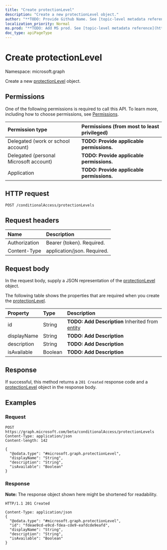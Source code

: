 ```yaml
---
title: "Create protectionLevel"
description: "Create a new protectionLevel object."
author: "**TODO: Provide Github Name. See [topic-level metadata reference](https://msgo.azurewebsites.net/add/document/guidelines/metadata.html#topic-level-metadata)**"
localization_priority: Normal
ms.prod: "**TODO: Add MS prod. See [topic-level metadata reference](https://msgo.azurewebsites.net/add/document/guidelines/metadata.html#topic-level-metadata)**"
doc_type: apiPageType
---
```


# Create protectionLevel
Namespace: microsoft.graph

Create a new [protectionLevel](../resources/protectionlevel.md) object.

## Permissions
One of the following permissions is required to call this API. To learn more, including how to choose permissions, see [Permissions](/graph/permissions-reference).

|Permission type|Permissions (from most to least privileged)|
|:---|:---|
|Delegated (work or school account)|**TODO: Provide applicable permissions.**|
|Delegated (personal Microsoft account)|**TODO: Provide applicable permissions.**|
|Application|**TODO: Provide applicable permissions.**|

## HTTP request

<!-- {
  "blockType": "ignored"
}
-->
``` http
POST /conditionalAccess/protectionLevels
```

## Request headers
|Name|Description|
|:---|:---|
|Authorization|Bearer {token}. Required.|
|Content-Type|application/json. Required.|

## Request body
In the request body, supply a JSON representation of the [protectionLevel](../resources/protectionlevel.md) object.

The following table shows the properties that are required when you create the [protectionLevel](../resources/protectionlevel.md).

|Property|Type|Description|
|:---|:---|:---|
|id|String|**TODO: Add Description** Inherited from [entity](../resources/entity.md)|
|displayName|String|**TODO: Add Description**|
|description|String|**TODO: Add Description**|
|isAvailable|Boolean|**TODO: Add Description**|



## Response

If successful, this method returns a `201 Created` response code and a [protectionLevel](../resources/protectionlevel.md) object in the response body.

## Examples

### Request
<!-- {
  "blockType": "request",
  "name": "create_protectionlevel_from_"
}
-->
``` http
POST https://graph.microsoft.com/beta/conditionalAccess/protectionLevels
Content-Type: application/json
Content-length: 142

{
  "@odata.type": "#microsoft.graph.protectionLevel",
  "displayName": "String",
  "description": "String",
  "isAvailable": "Boolean"
}
```


### Response
**Note:** The response object shown here might be shortened for readability.
<!-- {
  "blockType": "response",
  "truncated": true,
  "@odata.type": "microsoft.graph.protectionLevel"
}
-->
``` http
HTTP/1.1 201 Created

Content-Type: application/json
{
  "@odata.type": "#microsoft.graph.protectionLevel",
  "id": "fdeae9cd-e9cd-fdea-cde9-eafdcde9eafd",
  "displayName": "String",
  "description": "String",
  "isAvailable": "Boolean"
}
```

